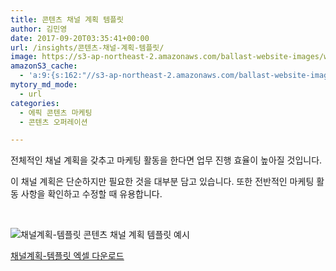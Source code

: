 ```yaml
---
title: 콘텐츠 채널 계획 템플릿
author: 김민영
date: 2017-09-20T03:35:41+00:00
url: /insights/콘텐츠-채널-계획-템플릿/
image: https://s3-ap-northeast-2.amazonaws.com/ballast-website-images/wp-content/uploads/2017/07/15110028/time-number-line-office-yellow-date-1200809-pxhere.com-2.jpg
amazonS3_cache:
  - 'a:9:{s:162:"//s3-ap-northeast-2.amazonaws.com/ballast-website-images/wp-content/uploads/2017/09/20123028/%EC%B1%84%EB%84%90%EA%B3%84%ED%9A%8D-%ED%85%9C%ED%94%8C%EB%A6%BF.xlsx";s:5:"53591";s:112:"//ballast.co.kr/wp-content/uploads/2017/09/%EC%B1%84%EB%84%90%EA%B3%84%ED%9A%8D-%ED%85%9C%ED%94%8C%EB%A6%BF.xlsx";i:53591;s:70:"//ballast.co.kr/wp-content/uploads/2017/09/채널계획-템플릿.xlsx";i:53591;s:120:"//s3-ap-northeast-2.amazonaws.com/ballast-website-images/wp-content/uploads/2017/09/20123028/채널계획-템플릿.xlsx";i:53591;s:134:"//s3-ap-northeast-2.amazonaws.com/ballast-website-images/wp-content/uploads/2017/09/20125921/Screen-Shot-2017-09-20-at-12.56.44-PM.png";i:53593;s:84:"//ballast.co.kr/wp-content/uploads/2017/09/Screen-Shot-2017-09-20-at-12.56.44-PM.png";i:53593;s:116:"//www.ballast.co.kr/wp-content/uploads/2017/09/%EC%B1%84%EB%84%90%EA%B3%84%ED%9A%8D-%ED%85%9C%ED%94%8C%EB%A6%BF.xlsx";s:5:"53591";s:88:"//www.ballast.co.kr/wp-content/uploads/2017/09/Screen-Shot-2017-09-20-at-12.56.44-PM.png";i:53593;s:74:"//www.ballast.co.kr/wp-content/uploads/2017/09/채널계획-템플릿.xlsx";i:53591;}'
mytory_md_mode:
  - url
categories:
  - 에픽 콘텐츠 마케팅
  - 콘텐츠 오퍼레이션

---
```

전체적인 채널 계획을 갖추고 마케팅 활동을 한다면 업무 진행 효율이 높아질 것입니다.

이 채널 계획은 단순하지만 필요한 것을 대부분 담고 있습니다. 또한 전반적인 마케팅 활동 사항을 확인하고 수정할 때 유용합니다.

&nbsp;

![채널계획-템플릿](https://s3-ap-northeast-2.amazonaws.com/ballast-website-images/wp-content/uploads/2017/09/20125921/Screen-Shot-2017-09-20-at-12.56.44-PM.png)
콘텐츠 채널 계획 템플릿 예시

[채널계획-템플릿 엑셀 다운로드](/files/channel-plan-template.xlsx)